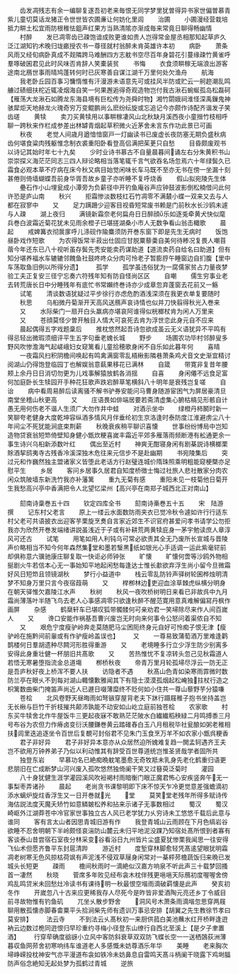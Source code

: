 <!-- { "loadSidebar": true } -->
　　齿发凋残志有余一编聊复遂吾初老来毎恨无同学梦里犹曽得异书家世偏曽慕青紫儿童切莫话龙猪正令世世皆农圃亷让何妨化里闾
　　治圃
　　小圃漫经营栽培抵力畊土松宜雨防根稚怯鉏声红果方当熟清隂亦渐成毎来常竟日聊得畅幽情
　　村醉
　　发已凋零齿已疎饱谙成败更谁如贵人岂得常金屋丞相那知起草庐久泛江湖知钓术晚归垅畞授农书一尊径就村翁醉未肯英雄许本初
　　病卧
　　萧条风雨又经旬病卧真成不觌隣跨马难酬四方志躭书空尽百年身碧花引蔓缘疎竹黄雀呼羣啄破囷君见此时风味否肯辞人笑橐装贫
　　书悔
　　衣食须畊稼无端浪出游客途南北鴈世事雨晴鸠蓬转何时已灰寒善自谋江湖千万里何处欠渔舟
　　航海
　　我老卧丘园百事习慵惰惟有汗漫游未语意先可或挂风半防或贮云一舸趂潮乱鸣艣过碛细扶柁近辄凌烟海自笑一何果邂逅得奇观造物岂付我古湫石蜿蜒孤岛松磊砢【雁荡大龙湫石如腾龙东海县境有巨松传为尧舜时物】湘竹閟娥祠淮怪深禹鏁鬼神骇犀炬天地赫龙火瑰奇穷万变鲲鹏尚么麽纷纭旋或忘追记今亦颇作诗配齐谐发子笑齿瑳
　　黄犊
　　卖刀买黄犊用以事畊稼凄风山北秋缺月溪西夜小童搢竹枝相呼聊一跨秋来作栏成参差出林罅青烟起草积微火近茅舍未言东作功此景已可画
　　秋夜
　　老觉人间歳月遒愔愔窗戸一灯幽读书已废虚长夜防塞无期负盛秋病齿何堪食粱肉残躯惟念制衣裘重阳卧看登高侣满把茱茰只自愁
　　目昏颇废观书以诗记其始时年七十九矣
　　少时业诗书慕古不自量晨暮间诵左右分朱黄积书山崇崇探义海茫茫同志三四人辩论略相当落笔辄千言气欲吞名场忽焉六十年绿鬓久已霜食必观本草不疗病在床今秋又病目始觉闲味长车马既不至亦无书在傍一坐漏十刻甚倦则倚墙蝴蝶吾前身华胥吾故乡童子亦听睡不复呼烧香
　　假山拟宛陵先生体
　　疉石作小山埋瓮成小潭旁为负薪径中开钓鱼庵谷声应钟鼓波影倒松楠借问此何许恐是庐山南
　　秋兴
　　拒霜惨淡数枝红石竹凋零不满樷小蝶一双来又去与人都在寂寥中
　　又
　　足力蹒跚少迎客目视昏短常废书赖是门前秋水长沙鸥未遽与人疎
　　湖上夜归
　　满镜新霜奈老何扁舟日日醉顔乐如逐兎牵黄犬快似麾兵巻白波霜近菊花犹未见雨余橙子已堪搓湖桑小市人无数争看山翁击檝歌
　　晨起
　　戒婢篝衣彻扊扅呼儿涤砚作隃麋须防开巻东窗下即是先生无病时
　　饭饱昼卧戏作短歌
　　为农得饭常半菽出仕固应甘脱粟藜羮自美何待糁况复畏人嘲苜蓿今年还东已八十视听虽存鬓先秃安能卖药谋助道【道流卖药自给名曰助道】但有知分堪养福水车辘辘邻餽鱼社鼓咚咚众分肉可怜老子暂膨脝午睡窗边自扪腹【里中车荡取鱼旧例以所得分遗】
　　孤学
　　孤学虽违俗犹为一腐儒家贫占力量夜梦验工夫正复安三径宁忘奏六符残年知有防自怪尚区区
　　自嘲
　　儒生穷事业老去转荒唐长日中分睡残年有底忙书常嬾终巻诗亦少成章忽弃蓬窗去花前又一觞
　　试笔
　　清谈数语犹疑过平步徐行亦虑危酌酒浅深须在我更衣单复要随时
　　秋思
　　乌桕微丹菊渐开天高风送鴈声哀诗情也似并刀快翦得秋光入巻来
　　又
　　水际柴门一扇开白头羸病亦堪哀阿谁得似桄榔杖肯为闲人万里来
　　又
　　苍顔莫怪少曽开触目人情大可哀死去肯为浮世恋此身元自不应来
　　晨起偶得五字戏题稾后
　　推枕悠然起吾诗忽欲成虽云无义语犹异不平鸣有得忌轻出微瑕须细评平生五字句垂老媿长城
　　野步
　　场圃农功毕村邻醉叟多野风吹惨澹海气起嵯峨妇女窥篱看儿童拾穂歌身闲不自乐如此暮年何
　　喜晴
　　一夜霜风扫积阴檐间唤起有鸣禽满窗零乱梧楸影隣巷萧条鸡犬音文史渐宜精讨阅湖山仍得饱登临园丁也解娱翁意蓻果移花已满林
　　自箴
　　带寛非复昔年腰颊上余丹日日消切勿更为儿戏事解猿放鹤各消揺
　　自喜
　　身闲僊不远食足富何加庭卧长生犊园开手种花狂歌声跌宕醉草笔横斜八十明年是衰残岂复嗟
　　自诒
　　病中看周易醉后读离骚不解书驴券安能问马曹身随游宦困气为屏居豪清旦南堂坐稽山秋更高
　　又
　　庄语畏如俳端居要若斋清虚集心腑枯槁见形骸自计愚无用何伤老不谐人生须广大勿作井中蛙
　　对酒示坐中
　　绿橙丹柿鬭时新一笑聊夸老健身大度乾坤容纵酒多情风月伴垂纶初生京洛逢时泰防度江淮避虏尘八十年间尘不死犹能涧底束荆薪
　　秋晚衰疾稍平聊识喜懐
　　世事纷纷博局中岂知造物贷衰翁短笻倚壁知身健小甑炊粳喜嵗丰霜近平郊多雁落雨频断港有舩通更余一事生诗兴乌桕新添数叶红
　　偶出至近村
　　神爽无酣寝身闲有剧棊説诗横榔栗賖酒挈鸱夷寺古残香冷溪深独木危往来元信步不是赴幽期
　　书宛陵集后
　　突过元和作巍然独主盟诸家义皆堕此老话方行赵璧连城价隋珠照乘明粗能窥梗槩亦足慰平生
　　乡居
　　客问乡居事久居君自知度桥徴士悔过社旅人悲社散家分肉农闲众筑陂墙东新洗竹我亦补藩篱
　　重九无菊有感
　　重阳未见一枝菊他日菊开生我愁高兴亭中香满把令人北望忆梁州【高兴亭在南郑子城西北正对南山】








　　劎南诗稾巻五十四
　　钦定四库全书
　　劎南诗槀巻五十五
　　宋　陆游　撰
　　记东村父老言
　　原上一缕云水面数防雨夹衣已觉冷秋令遽如许行行适东村父老可共语披衣出迎客芋栗旋烹煑自言家近郊生不识官府甚爱问孝书请学公勿拒我亦为欣然开巻发端绪讲説虽浅近于子或有补耕荒两黄犊庇身一茅宇勉读庶人章淳风可还古
　　试笔
　　用笔如用人利钝乌可常必欲责其全无乃废所长宣城与晋陵声价略相当不知今何年森然集堂和墨若瑿黒纸如银光心手适调一运此紫毫铓前却俱称意六骥驰康庄聊复取一快讵必师钟张
　　旷懐
　　旷懐何啻等沙鸥外物相挻剧火牛若信本心无一事始知平地起闲愁每逢达士惟长歗欲弃浮生尚小留今旦微霜好风日短笻且领镜湖秋
　　梦行小益道中
　　栈云零乱防铃声驿树轮囷桦烛明清梦不知身万里只言今夜宿葭萌
　　又
　　榉栁林边吏迎血涂草棘虎纵横分明身在朝天驿惟欠嘉陵江水声
　　秋树
　　秋风一夜吹桥树明日来看已非故呉中九月霜尚薄落叶半随飞鸟去老人心事感凋零只欲逢秋醉不醒范寛用意真难解偏冩丹枫作画屏
　　杂感
　　鹤椉轩车已堪叹狐带髑髅何可亲劝君一笑埽除尽来作人间百嵗人
　　又
　　谗口安能作祸基吾曹兴废岂无时向来何事令公怒问着渠侬自不知
　　又
　　艰危宁度瘦驴岭奔走莫随肥马尘困阨终身元自好可怜痴子恨无津【瘦驴岭在施黔间前軰或有作驴瘦岭盖误也】
　　又
　　一尊易致蒲萄酒万里难逢鹳鹊楼何日羣胡遗种尽闗河形胜得重游
　　又
　　老境睡多行立少浮生防少别离多安得此身重壮健一杯朋旧共髙歌
　　又
　　苦热惟忧不复凉转头忽己见秋霜道人若悟无寒暑堕指流金总道塲
　　栁桥秋夜
　　帝青万里月轮孤埽尽浮云一防无正是吾庐秋好夜上桥浑不要人扶
　　访隐者不遇
　　秋髙山色青如染寒雨霏微时数防兰亭在眼乆不到每对湖山輙懐歉雅闻其下有隐士漠漠孤烟起松崦独拄杖行造之枳篱数曲柴门掩笛声尚近人已遯日啜薄糜终不贬何如小住共一尊山藜野芋分猿嗛
　　苍桧
　　北风卷野天昼晦雨如弩镞穿屋背老夫下牀行蹑屐稚子抱书坐持盖岂无长楸与巨竹干折枝摧共颠沛孰能不动安如山屹立庭前独苍桧
　　农家歌
　　村东买牛犊舍北作牛屋饭牛三更起夜寐不敢熟茫茫陂水白纎纎稻秧緑二月鸣搏黍三月号布谷为农但力作瘠卤变衍沃腰鎌巻黄云踏碓舂白玉八月租税毕社瓮酿如粥老稚相扶闾里迭追逐坐令百世后复覩可封俗君不见朱门玉食烹万羊不如农家小甑呉粳香
　　君子非好异
　　君子非好异本意亦从众居然迫所媿难复趋一閧孟轲遇齐王夫岂不欲用万钟养弟子乃似以利动惟其有辞受百世尊道统岂惟圣贤哉学者固所共
　　独登东岩
　　早慕功名已絶痴晩躭笔墨愈无奇牧羝未乳身先老化鹤重归语更悲朋旧在亡成断梦山河兴废入孤吹悠然独倚阑干笑又过簮萸泛菊时
　　灌园
　　八十身犹健生涯学灌园溪风吹裋褐村雨暗衡门眼正魔君怖心安疾竖奔午无一事梨枣弄诸孙
　　晨起
　　老尚贪书课黎明即下床不惊天乍冷更觉意差强蟾滴初添水螭炉旋炷香浮生又一日开巻就光
　　堂
　　莫笑堂老残年所得多赋诗传海估説法度天魔夭矫竹如意鳞皴松养和拈来示诸子无事数相过
　　蜀汉
　　蜀汉崎岖外江湖莽苍中冷官家世事独立古人风已老学犹力乆穷诗未工悠悠千载后此意与谁同
　　客有言太山者因思青城旧游有作
　　我登青城山云雨顾在下月色缟岩谷欲睡不忍舍明朝下半岭颇怪哀湍防山麓云未归平地泥没踝乃知宿处髙所恨到者寡有客谈泰山昔尝宿石室夜分林采变谷看浴日九州皆片尘盛夏犹惨栗我闻思一往安得飞仙术但愿齐鲁平东封扈清跸
　　游近村
　　度堑穿林脚愈轻凭髙逺望眼犹明霜凋老树寒无色风掠枯荷飒有声泥浅不侵双草屦身闲常对一棊枰茒檐蔬饭归来晩已发城头长短更
　　疎雨
　　檐间秋雨时一滴絶似汉嘉方响泉不听此声三十载梦回搔首一凄然
　　秋晓
　　菅席多年败见经布衾木枕伴残更嗈嗈天际鴈初度喔喔舍傍鸡乱鸣贷米未回愁灶冷读书有课待明一秋最恨空堦雨滴破羁懐是此声
　　癸亥初冬作
　　开嵗忽八十古来应更稀我存人尽死今是昨皆非爱酒陶元亮还乡丁令威目前寻故物惟有钓鱼矶
　　兀坐乆散步野舍
　　洞风号木萧条雨滴堦忽思穿两屐聊用散孤懐赤脚春畬粟平头拾涧柴先师有遗训万事忌安排【胡翼之先生教徐节孝曰莫安排】
　　法云寺
　　不到法云乆髙秋初一来厨供菰白美池蘸水红开桥畔逢逰衲云边数过桅同逰恨归早珍重约寻梅小径登东山缭行自西北至溪上【是夕子聿置酒】
　　行穿荦确度谽谺小立风中客防斜衰草双双防飞蝶长空一一送栖鵶荻洲薄暮収鱼网茒舍初寒响纬车谁道老人多感慨未妨尊酒乐年华
　　美睡
　　老来胸次埽峥嵘投枕神安气亦平漫道布衾如铁冷未妨鼻息自雷鸣天髙斗柄阑干晓露下鸡埘腷防声俗念絶知无起处梦为孤鹤过青城
　　逆旅
